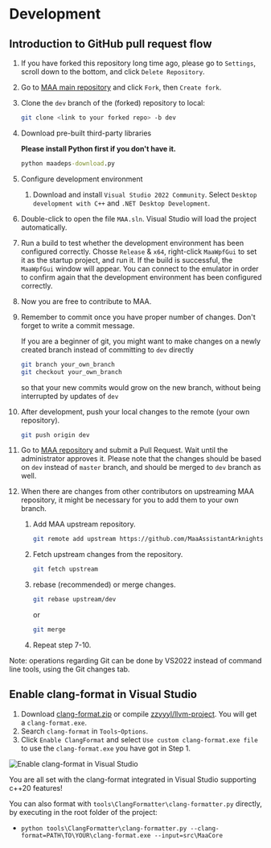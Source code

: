 # Development

## Introduction to GitHub pull request flow

1. If you have forked this repository long time ago, please go to `Settings`, scroll down to the bottom, and click `Delete Repository`.
2. Go to [MAA main repository](https://github.com/MaaAssistantArknights/MaaAssistantArknights) and click `Fork`, then `Create fork`.
3. Clone the `dev` branch of the (forked) repository to local:

    ```bash
    git clone <link to your forked repo> -b dev
    ```

4. Download pre-built third-party libraries

    **Please install Python first if you don't have it.**

    ```cmd
    python maadeps-download.py
    ```

5. Configure development environment

    1. Download and install `Visual Studio 2022 Community`. Select `Desktop development with C++` and `.NET Desktop Development`.

6. Double-click to open the file `MAA.sln`. Visual Studio will load the project automatically.
7. Run a build to test whether the development environment has been configured correctly. Chosse `Release` & `x64`, right-click `MaaWpfGui` to set it as the startup project, and run it. If the build is successful, the `MaaWpfGui` window will appear. You can connect to the emulator in order to confirm again that the development environment has been configured correctly.
8. Now you are free to contribute to MAA.
9. Remember to commit once you have proper number of changes. Don't forget to write a commit message.

    If you are a beginner of git, you might want to make changes on a newly created branch instead of committing to `dev` directly

    ```bash
    git branch your_own_branch
    git checkout your_own_branch
    ```

    so that your new commits would grow on the new branch, without being interrupted by updates of `dev`

10. After development, push your local changes to the remote (your own repository).

    ```bash
    git push origin dev
    ```

11. Go to [MAA repository](https://github.com/MaaAssistantArknights/MaaAssistantArknights) and submit a Pull Request. Wait until the administrator approves it. Please note that the changes should be based on `dev` instead of `master` branch, and should be merged to `dev` branch as well.
12. When there are changes from other contributors on upstreaming MAA repository, it might be necessary for you to add them to your own branch.
    1. Add MAA upstream repository.

        ```bash
        git remote add upstream https://github.com/MaaAssistantArknights/MaaAssistantArknights.git
        ```

    2. Fetch upstream changes from the repository.

        ```bash
        git fetch upstream
        ```

    3. rebase (recommended) or merge changes.

        ```bash
        git rebase upstream/dev
        ```

        or

        ```bash
        git merge
        ```

    4. Repeat step 7-10.

Note: operations regarding Git can be done by VS2022 instead of command line tools, using the Git changes tab.

## Enable clang-format in Visual Studio

1. Download [clang-format.zip](https://github.com/MaaAssistantArknights/MaaAssistantArknights/files/9482197/clang-format.zip) or compile [zzyyyl/llvm-project](https://github.com/zzyyyl/llvm-project/tree/fix/clang-format). You will get a `clang-format.exe`.
2. Search `clang-format` in `Tools`-`Options`.
3. Click `Enable ClangFormat` and select `Use custom clang-format.exe file` to use the `clang-format.exe` you have got in Step 1.

![Enable clang-format in Visual Studio](https://user-images.githubusercontent.com/74587068/188262146-bf36f10a-db94-4a3c-9802-88b703342fb6.png)

You are all set with the clang-format integrated in Visual Studio supporting c++20 features!

You can also format with `tools\ClangFormatter\clang-formatter.py` directly, by executing in the root folder of the project:

- `python tools\ClangFormatter\clang-formatter.py --clang-format=PATH\TO\YOUR\clang-format.exe --input=src\MaaCore`
